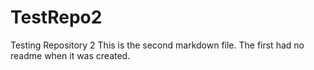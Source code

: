 # TestRepo2
Testing Repository 2
This is the second markdown file. The first had no readme when it was created.
